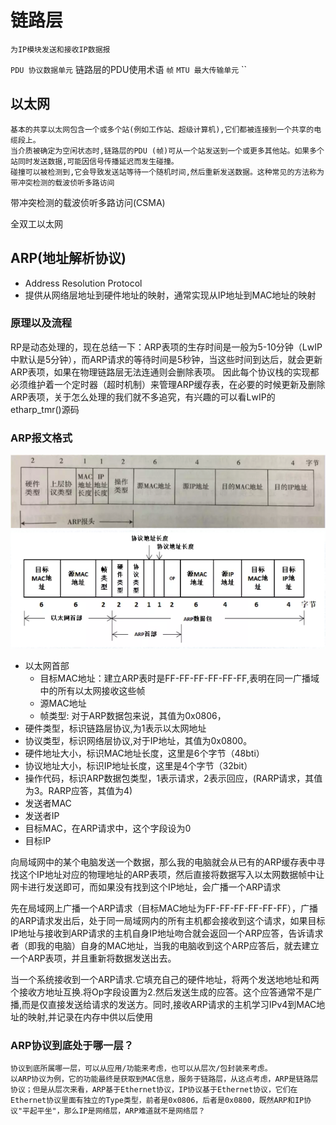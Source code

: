 # 链路层

    为IP模块发送和接收IP数据报

`PDU 协议数据单元` 链路层的PDU使用术语 `帧`
`MTU 最大传输单元`
``

## 以太网

    基本的共享以太网包含一个或多个站(例如工作站、超级计算机),它们都被连接到一个共享的电缆段上。
    当介质被确定为空闲状态时,链路层的PDU (帧)可从一个站发送到一个或更多其他站。如果多个站同时发送数据,可能因信号传播延迟而发生碰撞。
    碰撞可以被检测到,它会导致发送站等待一个随机时间,然后重新发送数据。这种常见的方法称为带冲突检测的载波侦听多路访间

带冲突检测的载波侦听多路访问(CSMA)

全双工以太网




## ARP(地址解析协议)

* Address Resolution Protocol
* 提供从网络层地址到硬件地址的映射，通常实现从IP地址到MAC地址的映射




### 原理以及流程

RP是动态处理的，现在总结一下：ARP表项的生存时间是一般为5-10分钟（LwIP中默认是5分钟），而ARP请求的等待时间是5秒钟，当这些时间到达后，就会更新ARP表项，如果在物理链路层无法连通则会删除表项。
因此每个协议栈的实现都必须维护着一个定时器（超时机制）来管理ARP缓存表，在必要的时候更新及删除ARP表项，关于怎么处理的我们就不多追究，有兴趣的可以看LwIP的etharp_tmr()源码



### ARP报文格式

![格式1](../pic/ARP报文格式.png)  
![格式2](../pic/ARP在以太网封装报文.png)

* 以太网首部
  * 目标MAC地址：建立ARP表时是FF-FF-FF-FF-FF-FF,表明在同一广播域中的所有以太网接收这些帧
  * 源MAC地址
  * 帧类型: 对于ARP数据包来说，其值为0x0806，
* 硬件类型，标识链路层协议,为1表示以太网地址
* 协议类型，标识网络层协议,对于IP地址，其值为0x0800。
* 硬件地址大小，标识MAC地址长度，这里是6个字节（48bti）
* 协议地址大小，标识IP地址长度，这里是4个字节（32bit）
* 操作代码，标识ARP数据包类型，1表示请求，2表示回应，(RARP请求，其值为3。RARP应答，其值为4)
* 发送者MAC
* 发送者IP
* 目标MAC，在ARP请求中，这个字段设为0
* 目标IP

向局域网中的某个电脑发送一个数据，那么我的电脑就会从已有的ARP缓存表中寻找这个IP地址对应的物理地址的ARP表项，然后直接将数据写入以太网数据帧中让网卡进行发送即可，而如果没有找到这个IP地址，会广播一个ARP请求

先在局域网上广播一个ARP请求（目标MAC地址为FF-FF-FF-FF-FF-FF），广播的ARP请求发出后，处于同一局域网内的所有主机都会接收到这个请求，如果目标IP地址与接收到ARP请求的主机自身IP地址吻合就会返回一个ARP应答，告诉请求者（即我的电脑）自身的MAC地址，当我的电脑收到这个ARP应答后，就去建立一个ARP表项，并且重新将数据发送出去。

当一个系统接收到一个ARP请求.它填充自己的硬件地址，将两个发送地地址和两个接收方地址互换.将Op字段设置为2.然后发送生成的应答。这个应答通常不是广播,而是仅直接发送给请求的发送方。同时,接收ARP请求的主机学习IPv4到MAC地址的映射,并记录在内存中供以后使用

### ARP协议到底处于哪一层？

    协议到底所属哪一层，可以从应用/功能来考虑，也可以从层次/包封装来考虑。  
    以ARP协议为例，它的功能最终是获取到MAC信息，服务于链路层，从这点考虑，ARP是链路层协议；但是从层次来看，ARP基于Ethernet协议，IP协议基于Ethernet协议，它们在Ethernet协议里面有独立的Type类型，前者是0x0806，后者是0x0800，既然ARP和IP协议"平起平坐"，那么IP是网络层，ARP难道就不是网络层？